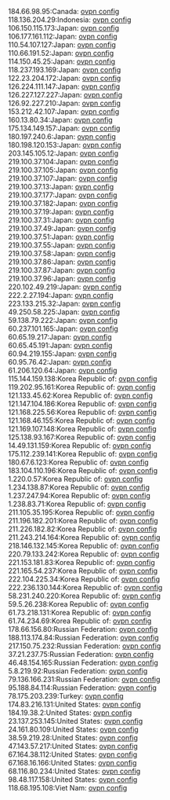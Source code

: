184.66.98.95:Canada: [ovpn config](vpn/184_66_98_95.ovpn)  
118.136.204.29:Indonesia: [ovpn config](vpn/118_136_204_29.ovpn)  
106.150.115.173:Japan: [ovpn config](vpn/106_150_115_173.ovpn)  
106.177.161.112:Japan: [ovpn config](vpn/106_177_161_112.ovpn)  
110.54.107.127:Japan: [ovpn config](vpn/110_54_107_127.ovpn)  
110.66.191.52:Japan: [ovpn config](vpn/110_66_191_52.ovpn)  
114.150.45.25:Japan: [ovpn config](vpn/114_150_45_25.ovpn)  
118.237.193.169:Japan: [ovpn config](vpn/118_237_193_169.ovpn)  
122.23.204.172:Japan: [ovpn config](vpn/122_23_204_172.ovpn)  
126.224.111.147:Japan: [ovpn config](vpn/126_224_111_147.ovpn)  
126.227.127.227:Japan: [ovpn config](vpn/126_227_127_227.ovpn)  
126.92.227.210:Japan: [ovpn config](vpn/126_92_227_210.ovpn)  
153.212.42.107:Japan: [ovpn config](vpn/153_212_42_107.ovpn)  
160.13.80.34:Japan: [ovpn config](vpn/160_13_80_34.ovpn)  
175.134.149.157:Japan: [ovpn config](vpn/175_134_149_157.ovpn)  
180.197.240.6:Japan: [ovpn config](vpn/180_197_240_6.ovpn)  
180.198.120.153:Japan: [ovpn config](vpn/180_198_120_153.ovpn)  
203.145.105.12:Japan: [ovpn config](vpn/203_145_105_12.ovpn)  
219.100.37.104:Japan: [ovpn config](vpn/219_100_37_104.ovpn)  
219.100.37.105:Japan: [ovpn config](vpn/219_100_37_105.ovpn)  
219.100.37.107:Japan: [ovpn config](vpn/219_100_37_107.ovpn)  
219.100.37.13:Japan: [ovpn config](vpn/219_100_37_13.ovpn)  
219.100.37.177:Japan: [ovpn config](vpn/219_100_37_177.ovpn)  
219.100.37.182:Japan: [ovpn config](vpn/219_100_37_182.ovpn)  
219.100.37.19:Japan: [ovpn config](vpn/219_100_37_19.ovpn)  
219.100.37.31:Japan: [ovpn config](vpn/219_100_37_31.ovpn)  
219.100.37.49:Japan: [ovpn config](vpn/219_100_37_49.ovpn)  
219.100.37.51:Japan: [ovpn config](vpn/219_100_37_51.ovpn)  
219.100.37.55:Japan: [ovpn config](vpn/219_100_37_55.ovpn)  
219.100.37.58:Japan: [ovpn config](vpn/219_100_37_58.ovpn)  
219.100.37.86:Japan: [ovpn config](vpn/219_100_37_86.ovpn)  
219.100.37.87:Japan: [ovpn config](vpn/219_100_37_87.ovpn)  
219.100.37.96:Japan: [ovpn config](vpn/219_100_37_96.ovpn)  
220.102.49.219:Japan: [ovpn config](vpn/220_102_49_219.ovpn)  
222.2.27.194:Japan: [ovpn config](vpn/222_2_27_194.ovpn)  
223.133.215.32:Japan: [ovpn config](vpn/223_133_215_32.ovpn)  
49.250.58.225:Japan: [ovpn config](vpn/49_250_58_225.ovpn)  
59.138.79.222:Japan: [ovpn config](vpn/59_138_79_222.ovpn)  
60.237.101.165:Japan: [ovpn config](vpn/60_237_101_165.ovpn)  
60.65.19.217:Japan: [ovpn config](vpn/60_65_19_217.ovpn)  
60.65.45.191:Japan: [ovpn config](vpn/60_65_45_191.ovpn)  
60.94.219.155:Japan: [ovpn config](vpn/60_94_219_155.ovpn)  
60.95.76.42:Japan: [ovpn config](vpn/60_95_76_42.ovpn)  
61.206.120.64:Japan: [ovpn config](vpn/61_206_120_64.ovpn)  
115.144.159.138:Korea Republic of: [ovpn config](vpn/115_144_159_138.ovpn)  
119.202.95.161:Korea Republic of: [ovpn config](vpn/119_202_95_161.ovpn)  
121.133.45.62:Korea Republic of: [ovpn config](vpn/121_133_45_62.ovpn)  
121.147.104.186:Korea Republic of: [ovpn config](vpn/121_147_104_186.ovpn)  
121.168.225.56:Korea Republic of: [ovpn config](vpn/121_168_225_56.ovpn)  
121.168.46.155:Korea Republic of: [ovpn config](vpn/121_168_46_155.ovpn)  
121.169.107.148:Korea Republic of: [ovpn config](vpn/121_169_107_148.ovpn)  
125.138.93.167:Korea Republic of: [ovpn config](vpn/125_138_93_167.ovpn)  
14.49.131.159:Korea Republic of: [ovpn config](vpn/14_49_131_159.ovpn)  
175.112.239.141:Korea Republic of: [ovpn config](vpn/175_112_239_141.ovpn)  
180.67.6.123:Korea Republic of: [ovpn config](vpn/180_67_6_123.ovpn)  
183.104.110.196:Korea Republic of: [ovpn config](vpn/183_104_110_196.ovpn)  
1.220.0.57:Korea Republic of: [ovpn config](vpn/1_220_0_57.ovpn)  
1.234.138.87:Korea Republic of: [ovpn config](vpn/1_234_138_87.ovpn)  
1.237.247.94:Korea Republic of: [ovpn config](vpn/1_237_247_94.ovpn)  
1.238.83.71:Korea Republic of: [ovpn config](vpn/1_238_83_71.ovpn)  
211.105.35.195:Korea Republic of: [ovpn config](vpn/211_105_35_195.ovpn)  
211.196.182.201:Korea Republic of: [ovpn config](vpn/211_196_182_201.ovpn)  
211.226.182.82:Korea Republic of: [ovpn config](vpn/211_226_182_82.ovpn)  
211.243.214.164:Korea Republic of: [ovpn config](vpn/211_243_214_164.ovpn)  
218.146.132.145:Korea Republic of: [ovpn config](vpn/218_146_132_145.ovpn)  
220.79.133.242:Korea Republic of: [ovpn config](vpn/220_79_133_242.ovpn)  
221.153.181.83:Korea Republic of: [ovpn config](vpn/221_153_181_83.ovpn)  
221.165.54.237:Korea Republic of: [ovpn config](vpn/221_165_54_237.ovpn)  
222.104.225.34:Korea Republic of: [ovpn config](vpn/222_104_225_34.ovpn)  
222.236.130.144:Korea Republic of: [ovpn config](vpn/222_236_130_144.ovpn)  
58.231.240.220:Korea Republic of: [ovpn config](vpn/58_231_240_220.ovpn)  
59.5.26.238:Korea Republic of: [ovpn config](vpn/59_5_26_238.ovpn)  
61.73.218.131:Korea Republic of: [ovpn config](vpn/61_73_218_131.ovpn)  
61.74.234.69:Korea Republic of: [ovpn config](vpn/61_74_234_69.ovpn)  
178.66.156.80:Russian Federation: [ovpn config](vpn/178_66_156_80.ovpn)  
188.113.174.84:Russian Federation: [ovpn config](vpn/188_113_174_84.ovpn)  
217.150.75.232:Russian Federation: [ovpn config](vpn/217_150_75_232.ovpn)  
37.21.237.75:Russian Federation: [ovpn config](vpn/37_21_237_75.ovpn)  
46.48.154.165:Russian Federation: [ovpn config](vpn/46_48_154_165.ovpn)  
5.8.219.92:Russian Federation: [ovpn config](vpn/5_8_219_92.ovpn)  
79.136.166.231:Russian Federation: [ovpn config](vpn/79_136_166_231.ovpn)  
95.188.84.114:Russian Federation: [ovpn config](vpn/95_188_84_114.ovpn)  
78.175.203.239:Turkey: [ovpn config](vpn/78_175_203_239.ovpn)  
174.83.216.131:United States: [ovpn config](vpn/174_83_216_131.ovpn)  
184.19.38.2:United States: [ovpn config](vpn/184_19_38_2.ovpn)  
23.137.253.145:United States: [ovpn config](vpn/23_137_253_145.ovpn)  
24.161.80.109:United States: [ovpn config](vpn/24_161_80_109.ovpn)  
38.59.219.28:United States: [ovpn config](vpn/38_59_219_28.ovpn)  
47.143.57.217:United States: [ovpn config](vpn/47_143_57_217.ovpn)  
67.164.38.112:United States: [ovpn config](vpn/67_164_38_112.ovpn)  
67.168.16.166:United States: [ovpn config](vpn/67_168_16_166.ovpn)  
68.116.80.234:United States: [ovpn config](vpn/68_116_80_234.ovpn)  
98.48.117.158:United States: [ovpn config](vpn/98_48_117_158.ovpn)  
118.68.195.108:Viet Nam: [ovpn config](vpn/118_68_195_108.ovpn)  
